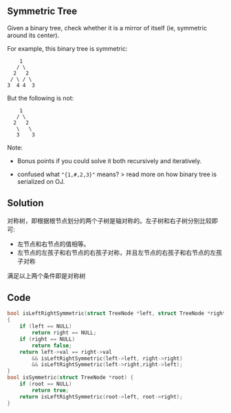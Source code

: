## Symmetric Tree

Given a binary tree, check whether it is a mirror of itself (ie, symmetric around its center).

For example, this binary tree is symmetric:
```
    1
   / \
  2   2
 / \ / \
3  4 4  3
```
But the following is not:
```
    1
   / \
  2   2
   \   \
   3    3
```
Note:

* Bonus points if you could solve it both recursively and iteratively.

* confused what `"{1,#,2,3}"` means? > read more on how binary tree is serialized on OJ.

## Solution

对称树，即根据根节点划分的两个子树是轴对称的。左子树和右子树分别比较即可:

* 左节点和右节点的值相等。
* 左节点的左孩子和右节点的右孩子对称，并且左节点的右孩子和右节点的左孩子对称

满足以上两个条件即是对称树

## Code
```c
bool isLeftRightSymmetric(struct TreeNode *left, struct TreeNode *right)
{
	if (left == NULL)
		return right == NULL;
	if (right == NULL)
		return false;
	return left->val == right->val
		&& isLeftRightSymmetric(left->left, right->right)
		&& isLeftRightSymmetric(left->right,right->left);
}
bool isSymmetric(struct TreeNode *root) {
	if (root == NULL)
		return true;
	return isLeftRightSymmetric(root->left, root->right);
}
```
